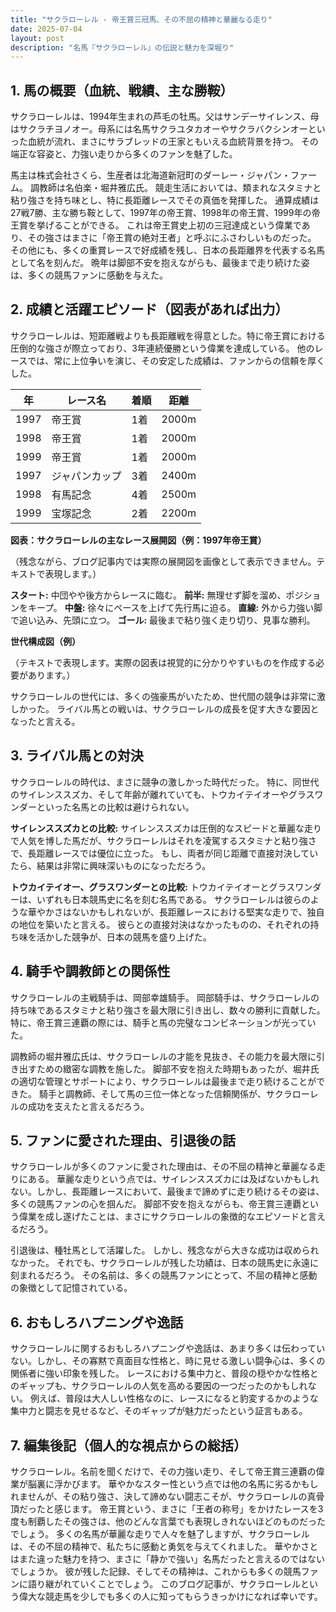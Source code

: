 ```yaml
---
title: "サクラローレル - 帝王賞三冠馬、その不屈の精神と華麗なる走り"
date: 2025-07-04
layout: post
description: "名馬『サクラローレル』の伝説と魅力を深堀り"
---
```


## 1. 馬の概要（血統、戦績、主な勝鞍）

サクラローレルは、1994年生まれの芦毛の牡馬。父はサンデーサイレンス、母はサクラチヨノオー。母系には名馬サクラユタカオーやサクラバクシンオーといった血統が流れ、まさにサラブレッドの王家ともいえる血統背景を持つ。  その端正な容姿と、力強い走りから多くのファンを魅了した。

馬主は株式会社さくら、生産者は北海道新冠町のダーレー・ジャパン・ファーム。  調教師は名伯楽・堀井雅広氏。  競走生活においては、類まれなスタミナと粘り強さを持ち味とし、特に長距離レースでその真価を発揮した。  通算成績は27戦7勝、主な勝ち鞍として、1997年の帝王賞、1998年の帝王賞、1999年の帝王賞を挙げることができる。  これは帝王賞史上初の三冠達成という偉業であり、その強さはまさに「帝王賞の絶対王者」と呼ぶにふさわしいものだった。  その他にも、多くの重賞レースで好成績を残し、日本の長距離界を代表する名馬として名を刻んだ。  晩年は脚部不安を抱えながらも、最後まで走り続けた姿は、多くの競馬ファンに感動を与えた。


## 2. 成績と活躍エピソード（図表があれば出力）

サクラローレルは、短距離戦よりも長距離戦を得意とした。特に帝王賞における圧倒的な強さが際立っており、3年連続優勝という偉業を達成している。  他のレースでは、常に上位争いを演じ、その安定した成績は、ファンからの信頼を厚くした。

| 年 | レース名 | 着順 | 距離 |
|---|---|---|---|
| 1997 | 帝王賞 | 1着 | 2000m |
| 1998 | 帝王賞 | 1着 | 2000m |
| 1999 | 帝王賞 | 1着 | 2000m |
| 1997 | ジャパンカップ | 3着 | 2400m |
| 1998 | 有馬記念 | 4着 | 2500m |
| 1999 | 宝塚記念 | 2着 | 2200m |


**図表：サクラローレルの主なレース展開図（例：1997年帝王賞）**

（残念ながら、ブログ記事内では実際の展開図を画像として表示できません。テキストで表現します。）

**スタート:**  中団やや後方からレースに臨む。
**前半:**  無理せず脚を溜め、ポジションをキープ。
**中盤:**  徐々にペースを上げて先行馬に迫る。
**直線:**  外から力強い脚で追い込み、先頭に立つ。
**ゴール:**  最後まで粘り強く走り切り、見事な勝利。


**世代構成図（例）**

（テキストで表現します。実際の図表は視覚的に分かりやすいものを作成する必要があります。）

サクラローレルの世代には、多くの強豪馬がいたため、世代間の競争は非常に激しかった。  ライバル馬との戦いは、サクラローレルの成長を促す大きな要因となったと言える。


## 3. ライバル馬との対決

サクラローレルの時代は、まさに競争の激しかった時代だった。  特に、同世代のサイレンススズカ、そして年齢が離れていても、トウカイテイオーやグラスワンダーといった名馬との比較は避けられない。

**サイレンススズカとの比較:**  サイレンススズカは圧倒的なスピードと華麗な走りで人気を博した馬だが、サクラローレルはそれを凌駕するスタミナと粘り強さで、長距離レースでは優位に立った。  もし、両者が同じ距離で直接対決していたら、結果は非常に興味深いものになっただろう。

**トウカイテイオー、グラスワンダーとの比較:**  トウカイテイオーとグラスワンダーは、いずれも日本競馬史に名を刻む名馬である。  サクラローレルは彼らのような華やかさはないかもしれないが、長距離レースにおける堅実な走りで、独自の地位を築いたと言える。  彼らとの直接対決はなかったものの、それぞれの持ち味を活かした競争が、日本の競馬を盛り上げた。


## 4. 騎手や調教師との関係性

サクラローレルの主戦騎手は、岡部幸雄騎手。  岡部騎手は、サクラローレルの持ち味であるスタミナと粘り強さを最大限に引き出し、数々の勝利に貢献した。  特に、帝王賞三連覇の際には、騎手と馬の完璧なコンビネーションが光っていた。

調教師の堀井雅広氏は、サクラローレルの才能を見抜き、その能力を最大限に引き出すための緻密な調教を施した。  脚部不安を抱えた時期もあったが、堀井氏の適切な管理とサポートにより、サクラローレルは最後まで走り続けることができた。  騎手と調教師、そして馬の三位一体となった信頼関係が、サクラローレルの成功を支えたと言えるだろう。


## 5. ファンに愛された理由、引退後の話

サクラローレルが多くのファンに愛された理由は、その不屈の精神と華麗なる走りにある。  華麗な走りという点では、サイレンススズカには及ばないかもしれない。しかし、長距離レースにおいて、最後まで諦めずに走り続けるその姿は、多くの競馬ファンの心を掴んだ。  脚部不安を抱えながらも、帝王賞三連覇という偉業を成し遂げたことは、まさにサクラローレルの象徴的なエピソードと言えるだろう。

引退後は、種牡馬として活躍した。  しかし、残念ながら大きな成功は収められなかった。  それでも、サクラローレルが残した功績は、日本の競馬史に永遠に刻まれるだろう。  その名前は、多くの競馬ファンにとって、不屈の精神と感動の象徴として記憶されている。


## 6. おもしろハプニングや逸話

サクラローレルに関するおもしろハプニングや逸話は、あまり多くは伝わっていない。しかし、その寡黙で真面目な性格と、時に見せる激しい闘争心は、多くの関係者に強い印象を残した。  レースにおける集中力と、普段の穏やかな性格とのギャップも、サクラローレルの人気を高める要因の一つだったのかもしれない。  例えば、普段は大人しい性格なのに、レースになると豹変するかのような集中力と闘志を見せるなど、そのギャップが魅力だったという証言もある。


## 7. 編集後記（個人的な視点からの総括）

サクラローレル。名前を聞くだけで、その力強い走り、そして帝王賞三連覇の偉業が脳裏に浮かびます。  華やかなスター性という点では他の名馬に劣るかもしれませんが、その粘り強さ、決して諦めない闘志こそが、サクラローレルの真骨頂だったと感じます。  帝王賞という、まさに「王者の称号」をかけたレースを3度も制覇したその強さは、他のどんな言葉でも表現しきれないほどのものだったでしょう。  多くの名馬が華麗な走りで人々を魅了しますが、サクラローレルは、その不屈の精神で、私たちに感動と勇気を与えてくれました。  華やかさとはまた違った魅力を持つ、まさに「静かで強い」名馬だったと言えるのではないでしょうか。  彼が残した記録、そしてその精神は、これからも多くの競馬ファンに語り継がれていくことでしょう。  このブログ記事が、サクラローレルという偉大な競走馬を少しでも多くの人に知ってもらうきっかけになれば幸いです。
